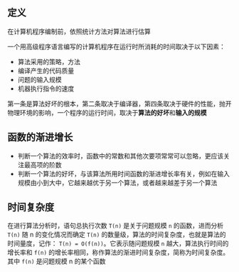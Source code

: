## 定义

在计算机程序编制前，依照统计方法对算法进行估算

一个用高级程序语言编写的计算机程序在运行时所消耗的时间取决于以下因素：

- 算法采用的策略，方法
- 编译产生的代码质量
- 问题的输入规模
- 机器执行指令的速度

第一条是算法好坏的根本，第二条取决于编译器，第四条取决于硬件的性能，抛开物理环境的影响，一个程序的运行时间，取决于**算法的好坏**和**输入的规模**

## 函数的渐进增长

- 判断一个算法的效率时，函数中的常数和其他次要项常常可以忽略，更应该关注最高项的阶数
- 判断一个算法的好坏，与该算法所用时间函数的渐进增长率有关，例如在输入规模由小到大中，它越来越优于另一个算法，或者越来越差于另一个算法

## 时间复杂度

在进行算法分析时，语句总执行次数 `T(n)` 是关于问题规模 `n` 的函数，进而分析 `T(n)` 随 n 的变化情况而确定 `T(n)` 的数量级，算法的时间复杂度，也就是算法的时间量度，记作： `T(n) = O(f(n))`。它表示随问题规模 `n` 越大，算法执行时间的增长率和 `f(n)` 的增长率相同，称作算法的渐进时间复杂度，简称为时间复杂度。其中 `f(n)` 是问题规模 n 的某个函数



